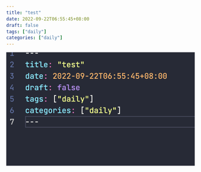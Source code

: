 ```yaml
---
title: "test"
date: 2022-09-22T06:55:45+08:00
draft: false
tags: ["daily"]
categories: ["daily"]
---
```


![](img/2023-08-18-21-45-13.png)